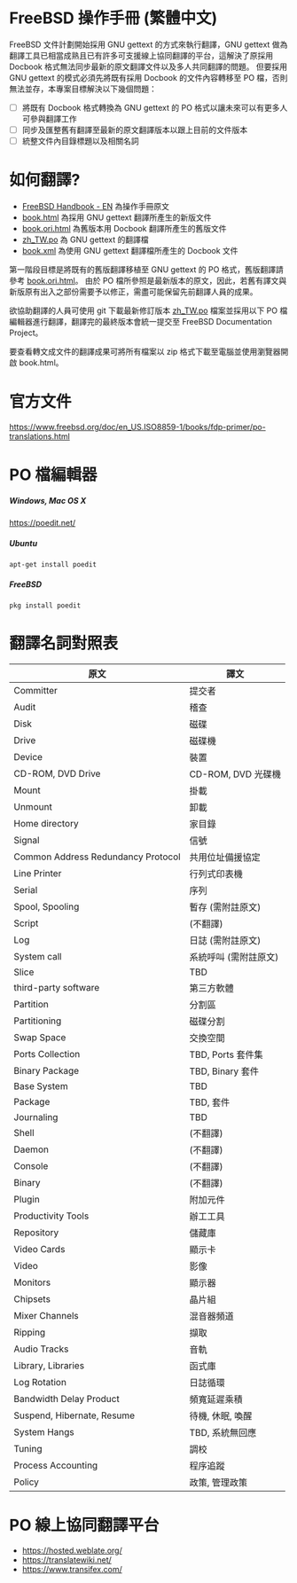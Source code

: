 # FreeBSD 操作手冊 (繁體中文)

FreeBSD 文件計劃開始採用 GNU gettext 的方式來執行翻譯，GNU gettext 做為翻譯工具已相當成熟且已有許多可支援線上協同翻譯的平台，這解決了原採用 Docbook 格式無法同步最新的原文翻譯文件以及多人共同翻譯的問題。
但要採用 GNU gettext 的模式必須先將既有採用 Docbook 的文件內容轉移至 PO 檔，否則無法並存，本專案目標解決以下幾個問題：

- [ ] 將既有 Docbook 格式轉換為 GNU gettext 的 PO 格式以讓未來可以有更多人可參與翻譯工作
- [ ] 同步及匯整舊有翻譯至最新的原文翻譯版本以跟上目前的文件版本
- [ ] 統整文件內目錄標題以及相關名詞

# 如何翻譯?
* [FreeBSD Handbook - EN](https://www.freebsd.org/doc/en_US.ISO8859-1/books/handbook/) 為操作手冊原文
* [book.html](book.html) 為採用 GNU gettext 翻譯所產生的新版文件
* [book.ori.html](book.ori.html) 為舊版本用 Docbook 翻譯所產生的舊版文件
* [zh_TW.po](zh_TW.po) 為 GNU gettext 的翻譯檔
* [book.xml](book.xml) 為使用 GNU gettext 翻譯檔所產生的 Docbook 文件

第一階段目標是將既有的舊版翻譯移植至 GNU gettext 的 PO 格式，舊版翻譯請參考 [book.ori.html](book.ori.html)。
由於 PO 檔所參照是最新版本的原文，因此，若舊有譯文與新版原有出入之部份需要予以修正，需盡可能保留先前翻譯人員的成果。

欲協助翻譯的人員可使用 git 下載最新修訂版本 [zh_TW.po](zh_TW.po) 檔案並採用以下 PO 檔編輯器進行翻譯，翻譯完的最終版本會統一提交至 FreeBSD Documentation Project。

要查看轉文成文件的翻譯成果可將所有檔案以 zip 格式下載至電腦並使用瀏覽器開啟 book.html。

# 官方文件
https://www.freebsd.org/doc/en_US.ISO8859-1/books/fdp-primer/po-translations.html

# PO 檔編輯器

##### Windows, Mac OS X
https://poedit.net/
##### Ubuntu
```
apt-get install poedit
```
##### FreeBSD
```
pkg install poedit
```

# 翻譯名詞對照表
| 原文  | 譯文 |
| ------------- | ------------- |
| Committer | 提交者 |
| Audit | 稽查 | 
| Disk | 磁碟 |
| Drive | 磁碟機 |
| Device | 裝置 |
| CD-ROM, DVD Drive | CD-ROM, DVD 光碟機 |
| Mount | 掛載 |
| Unmount | 卸載 |
| Home directory | 家目錄 |
| Signal | 信號 |
| Common Address Redundancy Protocol | 共用位址備援協定 |
| Line Printer | 行列式印表機 |
| Serial | 序列 |
| Spool, Spooling | 暫存 (需附註原文) |
| Script | (不翻譯) |
| Log | 日誌 (需附註原文) |
| System call | 系統呼叫 (需附註原文) |
| Slice  | TBD |
| third-party software | 第三方軟體 |
| Partition  | 分割區 |
| Partitioning | 磁碟分割 |
| Swap Space | 交換空間 |
| Ports Collection | TBD, Ports 套件集 |
| Binary Package | TBD, Binary 套件 |
| Base System | TBD |
| Package | TBD, 套件 |
| Journaling | TBD | 
| Shell | (不翻譯) |
| Daemon | (不翻譯) |
| Console | (不翻譯) |
| Binary | (不翻譯) |
| Plugin | 附加元件 |
| Productivity Tools | 辦工工具 |
| Repository | 儲藏庫 |
| Video Cards | 顯示卡 |
| Video | 影像 |
| Monitors | 顯示器 |
| Chipsets | 晶片組 |
| Mixer Channels | 混音器頻道 |
| Ripping | 擷取 |
| Audio Tracks | 音軌 |
| Library, Libraries | 函式庫 | 
| Log Rotation | 日誌循環 |
| Bandwidth Delay Product | 頻寬延遲乘積 |
| Suspend, Hibernate, Resume | 待機, 休眠, 喚醒 |
| System Hangs | TBD, 系統無回應 |
| Tuning | 調校 |
| Process Accounting | 程序追蹤 |
| Policy | 政策, 管理政策 |


# PO 線上協同翻譯平台
* https://hosted.weblate.org/
* https://translatewiki.net/
* https://www.transifex.com/
